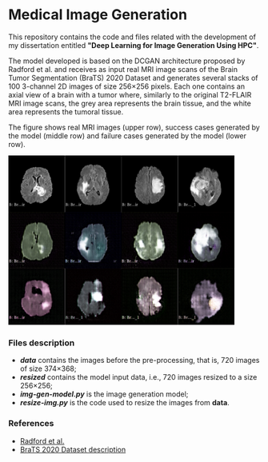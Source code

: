 # Medical Image Generation
This repository contains the code and files related with the development of my dissertation entitled **"Deep Learning for Image Generation Using HPC"**.

The model developed is based on the DCGAN architecture proposed by Radford et al. and receives as input real MRI image scans of the Brain Tumor Segmentation (BraTS) 2020 Dataset and generates several stacks of 100 3-channel 2D images of size 256×256 pixels. Each one contains an axial view of a brain with a tumor where, similarly to the original T2-FLAIR MRI image scans, the grey area represents the brain tissue, and the white area represents the tumoral tissue.

The figure shows real MRI images (upper row), success cases generated by the model (middle row) and failure cases generated by the model (lower row).

<img src="/results.png" width="452" height="339" />

### Files description

- ***data*** contains the images before the pre-processing, that is, 720 images of size 374×368;
- ***resized*** contains the model input data, i.e., 720 images resized to a size 256×256;
- ***img-gen-model.py*** is the image generation model;
- ***resize-img.py*** is the code used to resize the images from **data**.


### References

- [Radford et al.](https://arxiv.org/abs/1511.06434)
- [BraTS 2020 Dataset description](https://www.med.upenn.edu/cbica/brats2020/data.html.)
